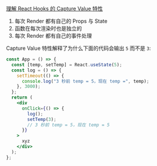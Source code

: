 [理解 React Hooks 的 Capture Value 特性](https://mp.weixin.qq.com/s/D6Kt8rZ5nqgEeO0FLi-oPw) 

1. 每次 Render 都有自己的 Props 与 State
2. 函数在每次渲染时也是独立的
3. 每次 Render 都有自己的事件处理

Capture Value 特性解释了为什么下面的代码会输出 `5` 而不是 `3`:

```jsx
const App = () => {
  const [temp, setTemp] = React.useState(5);
  const log = () => {
    setTimeout(() => {
      console.log("3 秒前 temp = 5，现在 temp =", temp);
    }, 3000);
  };
  return (
    <div
      onClick={() => {
        log();
        setTemp(3);
        // 3 秒前 temp = 5，现在 temp = 5
      }}
    >
      xyz
    </div>
  );
};

```

